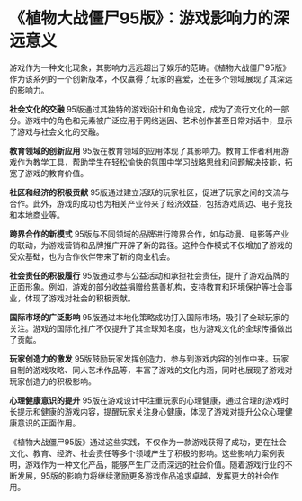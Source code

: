 # 《植物大战僵尸95版》：游戏影响力的深远意义

游戏作为一种文化现象，其影响力远远超出了娱乐的范畴。《植物大战僵尸95版》作为该系列的一个创新版本，不仅赢得了玩家的喜爱，还在多个领域展现了其深远的影响力。

**社会文化的交融**
95版通过其独特的游戏设计和角色设定，成为了流行文化的一部分。游戏中的角色和元素被广泛应用于网络迷因、艺术创作甚至日常对话中，显示了游戏与社会文化的交融。

**教育领域的创新应用**
95版在教育领域的应用体现了其影响力。教育工作者利用游戏作为教学工具，帮助学生在轻松愉快的氛围中学习战略思维和问题解决技能，拓宽了游戏的教育价值。

**社区和经济的积极贡献**
95版通过建立活跃的玩家社区，促进了玩家之间的交流与合作。此外，游戏的成功也为相关产业带来了经济效益，包括游戏周边、电子竞技和本地商业等。

**跨界合作的新模式**
95版与不同领域的品牌进行跨界合作，如与动漫、电影等产业的联动，为游戏营销和品牌推广开辟了新的路径。这种合作模式不仅增加了游戏的受众基础，也为合作伙伴带来了新的商业机会。

**社会责任的积极履行**
95版通过参与公益活动和承担社会责任，提升了游戏品牌的正面形象。例如，游戏的部分收益捐赠给慈善机构，支持教育和环境保护等社会事业，体现了游戏对社会的积极贡献。

**国际市场的广泛影响**
95版通过本地化策略成功打入国际市场，吸引了全球玩家的关注。游戏的国际化推广不仅提升了其全球知名度，也为游戏文化的全球传播做出了贡献。

**玩家创造力的激发**
95版鼓励玩家发挥创造力，参与到游戏内容的创作中来。玩家自制的游戏攻略、同人艺术作品等，丰富了游戏的文化内涵，同时也展现了游戏对玩家创造力的积极影响。

**心理健康意识的提升**
95版在游戏设计中注重玩家的心理健康，通过合理的游戏时长提示和健康的游戏内容，提醒玩家关注身心健康，体现了游戏对提升公众心理健康意识的正面作用。

《植物大战僵尸95版》通过这些实践，不仅作为一款游戏获得了成功，更在社会文化、教育、经济、社会责任等多个领域产生了积极的影响。这些影响力案例表明，游戏作为一种文化产品，能够产生广泛而深远的社会价值。随着游戏行业的不断发展，95版的影响力将继续激励更多游戏作品追求卓越，发挥更大的社会作用。